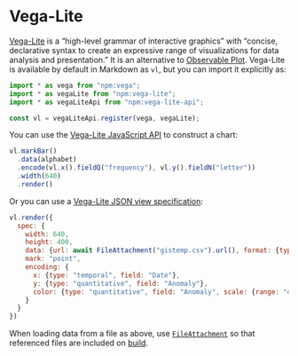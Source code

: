 # Vega-Lite

[Vega-Lite](https://vega.github.io/vega-lite/) is a “high-level grammar of interactive graphics” with “concise, declarative syntax to create an expressive range of visualizations for data analysis and presentation.” It is an alternative to [Observable Plot](./plot). Vega-Lite is available by default in Markdown as `vl`, but you can import it explicitly as:

```js run=false
import * as vega from "npm:vega";
import * as vegaLite from "npm:vega-lite";
import * as vegaLiteApi from "npm:vega-lite-api";

const vl = vegaLiteApi.register(vega, vegaLite);
```

You can use the [Vega-Lite JavaScript API](https://vega.github.io/vega-lite-api/) to construct a chart:

```js echo
vl.markBar()
  .data(alphabet)
  .encode(vl.x().fieldQ("frequency"), vl.y().fieldN("letter"))
  .width(640)
  .render()
```

Or you can use a [Vega-Lite JSON view specification](https://vega.github.io/vega-lite/docs/spec.html):

```js echo
vl.render({
  spec: {
    width: 640,
    height: 400,
    data: {url: await FileAttachment("gistemp.csv").url(), format: {type: "csv"}},
    mark: "point",
    encoding: {
      x: {type: "temporal", field: "Date"},
      y: {type: "quantitative", field: "Anomaly"},
      color: {type: "quantitative", field: "Anomaly", scale: {range: "diverging", reverse: true}}
    }
  }
})
```

<div class="tip">When loading data from a file as above, use <a href="../files"><code>FileAttachment</code></a> so that referenced files are included on <a href="../getting-started#build">build</a>.</div>
